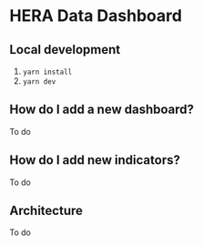 # HERA Data Dashboard

## Local development

1. `yarn install`
2. `yarn dev`

## How do I add a new dashboard?

To do

## How do I add new indicators?

To do

## Architecture

To do
